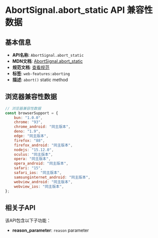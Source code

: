 # AbortSignal.abort_static API 兼容性数据

## 基本信息

- **API名称**: `AbortSignal.abort_static`
- **MDN文档**: [AbortSignal.abort_static](https://developer.mozilla.org/docs/Web/API/AbortSignal/abort_static)
- **规范文档**: [查看规范](https://dom.spec.whatwg.org/#ref-for-dom-abortsignal-abort①)
- **标签**: `web-features:aborting`
- **描述**: `abort()` static method

## 浏览器兼容性数据

```javascript
// 浏览器兼容性数据
const browserSupport = {
    bun: "1.0.0",
    chrome: "93",
    chrome_android: "同主版本",
    deno: "1.9",
    edge: "同主版本",
    firefox: "88",
    firefox_android: "同主版本",
    nodejs: "15.12.0",
    oculus: "同主版本",
    opera: "同主版本",
    opera_android: "同主版本",
    safari: "15",
    safari_ios: "同主版本",
    samsunginternet_android: "同主版本",
    webview_android: "同主版本",
    webview_ios: "同主版本",
};

```

## 相关子API

该API包含以下子功能：

- **reason_parameter**: `reason` parameter

